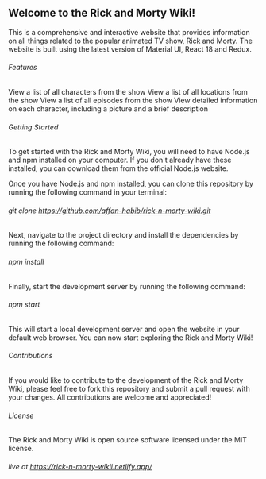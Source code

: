 ## Welcome to the Rick and Morty Wiki! 
This is a comprehensive and interactive website that provides information on all things related to the popular animated TV show, Rick and Morty. The website is built using the latest version of Material UI, React 18 and Redux.

###### Features
View a list of all characters from the show
View a list of all locations from the show
View a list of all episodes from the show
View detailed information on each character, including a picture and a brief description
###### Getting Started
To get started with the Rick and Morty Wiki, you will need to have Node.js and npm installed on your computer. If you don't already have these installed, you can download them from the official Node.js website.

Once you have Node.js and npm installed, you can clone this repository by running the following command in your terminal:

###### git clone https://github.com/affan-habib/rick-n-morty-wiki.git
Next, navigate to the project directory and install the dependencies by running the following command:

###### npm install
Finally, start the development server by running the following command:

###### npm start
This will start a local development server and open the website in your default web browser. You can now start exploring the Rick and Morty Wiki!

###### Contributions
If you would like to contribute to the development of the Rick and Morty Wiki, please feel free to fork this repository and submit a pull request with your changes. All contributions are welcome and appreciated!

###### License
The Rick and Morty Wiki is open source software licensed under the MIT license.

###### live at https://rick-n-morty-wikii.netlify.app/